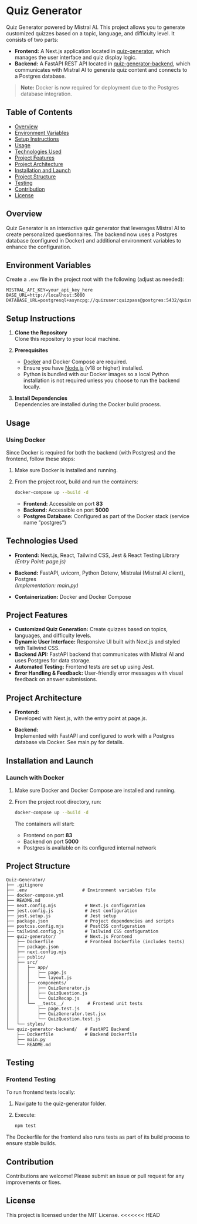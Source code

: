 # Quiz Generator

Quiz Generator powered by Mistral AI. This project allows you to generate customized quizzes based on a topic, language, and difficulty level. It consists of two parts:

- **Frontend:** A Next.js application located in [quiz-generator](quiz-generator/), which manages the user interface and quiz display logic.
- **Backend:** A FastAPI REST API located in [quiz-generator-backend](quiz-generator-backend/), which communicates with Mistral AI to generate quiz content and connects to a Postgres database.

> **Note:** Docker is now required for deployment due to the Postgres database integration.

## Table of Contents

- [Overview](#overview)
- [Environment Variables](#environment-variables)
- [Setup Instructions](#setup-instructions)
- [Usage](#usage)
- [Technologies Used](#technologies-used)
- [Project Features](#project-features)
- [Project Architecture](#project-architecture)
- [Installation and Launch](#installation-and-launch)
- [Project Structure](#project-structure)
- [Testing](#testing)
- [Contribution](#contribution)
- [License](#license)

## Overview

Quiz Generator is an interactive quiz generator that leverages Mistral AI to create personalized questionnaires. The backend now uses a Postgres database (configured in Docker) and additional environment variables to enhance the configuration.

## Environment Variables

Create a `.env` file in the project root with the following (adjust as needed):

```env
MISTRAL_API_KEY=your_api_key_here
BASE_URL=http://localhost:5000
DATABASE_URL=postgresql+asyncpg://quizuser:quizpass@postgres:5432/quizdb
```

## Setup Instructions

1. **Clone the Repository**  
   Clone this repository to your local machine.

2. **Prerequisites**  
   - [Docker](https://www.docker.com/get-started) and Docker Compose are required.
   - Ensure you have [Node.js](https://nodejs.org) (v18 or higher) installed.
   - Python is bundled with our Docker images so a local Python installation is not required unless you choose to run the backend locally.

3. **Install Dependencies**  
   Dependencies are installed during the Docker build process.

## Usage

### Using Docker

Since Docker is required for both the backend (with Postgres) and the frontend, follow these steps:

1. Make sure Docker is installed and running.
2. From the project root, build and run the containers:

   ```bash
   docker-compose up --build -d
   ```

   - **Frontend:** Accessible on port **83**
   - **Backend:** Accessible on port **5000**
   - **Postgres Database:** Configured as part of the Docker stack (service name “postgres”)

## Technologies Used

- **Frontend:** Next.js, React, Tailwind CSS, Jest & React Testing Library  
  *(Entry Point: page.js)*

- **Backend:** FastAPI, uvicorn, Python Dotenv, Mistralai (Mistral AI client), Postgres  
  *(Implementation: main.py)*

- **Containerization:** Docker and Docker Compose

## Project Features

- **Customized Quiz Generation:** Create quizzes based on topics, languages, and difficulty levels.
- **Dynamic User Interface:** Responsive UI built with Next.js and styled with Tailwind CSS.
- **Backend API:** FastAPI backend that communicates with Mistral AI and uses Postgres for data storage.
- **Automated Testing:** Frontend tests are set up using Jest.
- **Error Handling & Feedback:** User-friendly error messages with visual feedback on answer submissions.

## Project Architecture

- **Frontend:**  
  Developed with Next.js, with the entry point at page.js.

- **Backend:**  
  Implemented with FastAPI and configured to work with a Postgres database via Docker. See main.py for details.

## Installation and Launch

### Launch with Docker

1. Make sure Docker and Docker Compose are installed and running.
2. From the project root directory, run:

   ```bash
   docker-compose up --build -d
   ```

   The containers will start:
   
   - Frontend on port **83**
   - Backend on port **5000**
   - Postgres is available on its configured internal network

## Project Structure

```
Quiz-Generator/
├── .gitignore
├── .env                     # Environment variables file
├── docker-compose.yml
├── README.md
├── next.config.mjs           # Next.js configuration
├── jest.config.js            # Jest configuration
├── jest.setup.js             # Jest setup
├── package.json              # Project dependencies and scripts
├── postcss.config.mjs        # PostCSS configuration
├── tailwind.config.js        # Tailwind CSS configuration
├── quiz-generator/           # Next.js Frontend
│   ├── Dockerfile            # Frontend Dockerfile (includes tests)
│   ├── package.json
│   ├── next.config.mjs
│   ├── public/
│   ├── src/
│   │   ├── app/
│   │   │   ├── page.js
│   │   │   └── layout.js
│   │   ├── components/
│   │   │   ├── QuizGenerator.js
│   │   │   ├── QuizQuestion.js
│   │   │   └── QuizRecap.js
│   │   └── __tests__/         # Frontend unit tests
│   │       ├── page.test.js
│   │       ├── QuizGenerator.test.jsx
│   │       └── QuizQuestion.test.js
│   └── styles/               
└── quiz-generator-backend/   # FastAPI Backend
    ├── Dockerfile            # Backend Dockerfile
    ├── main.py
    └── README.md
```

## Testing

### Frontend Testing

To run frontend tests locally:

1. Navigate to the quiz-generator folder.
2. Execute:

   ```bash
   npm test
   ```

The Dockerfile for the frontend also runs tests as part of its build process to ensure stable builds.

## Contribution

Contributions are welcome! Please submit an issue or pull request for any improvements or fixes.

## License

This project is licensed under the MIT License.
<<<<<<< HEAD
```
